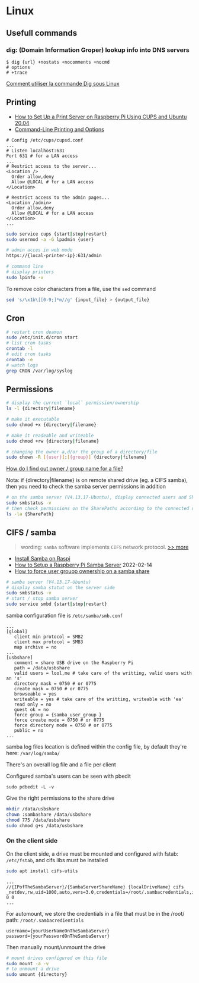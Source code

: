 # Linux

## Usefull commands

### dig: (Domain Information Groper) lookup info into DNS servers
```
$ dig {url} +nostats +nocomments +nocmd
# options
# +trace
```


[Comment utiliser la commande Dig sous Linux](https://www.hostinger.fr/tutoriels/comment-utiliser-la-commande-dig-sous-linux)

## Printing

- [How to Set Up a Print Server on Raspberry Pi Using CUPS and Ubuntu 20.04](https://medium.com/@liviu.ciulinaru/how-to-set-up-a-print-server-on-raspberry-pi-using-cups-and-ubuntu-20-04-132c83e3c2b0)
- [Command-Line Printing and Options](https://www.cups.org/doc/options.html)

```text
# Config /etc/cups/cupsd.conf
...
# Listen localhost:631
Port 631 # for a LAN access
...
# Restrict access to the server...
<Location />
  Order allow,deny
  Allow @LOCAL # for a LAN access
</Location>

# Restrict access to the admin pages...
<Location /admin>
  Order allow,deny
  Allow @LOCAL # for a LAN access
</Location>
...
```

```bash
sudo service cups {start|stop|restart}
sudo usermod -a -G lpadmin {user}

# admin acces in web mode
https://{local-printer-ip}:631/admin

# command line
# display printers
sudo lpinfo -v 

```

To remove color characters from a file, use the `sed` command

``` bash
sed 's/\x1b\[[0-9;]*m//g' {input_file} > {output_file}
```

## Cron

```bash
# restart cron deamon
sudo /etc/init.d/cron start
# list cron tasks
crontab -l
# edit cron tasks
crontab -e
# watch logs
grep CRON /var/log/syslog
```

## Permissions

```bash
# display the current `local` permission/ownership
ls -l {directory|filename}

# make it executable
sudo chmod +x {directory|filename}

# make it readeable and writeable
sudo chmod +rw {directory|filename}

# changing the owner a,d/or the group of a directory/file
sudo chown -R [{user}]:[{group}] {directory|filename}
```

[How do I find out owner / group name for a file?](https://www.cyberciti.biz/faq/unix-linux-find-file-owner-name/)

Nota: if {directory|filename} is on remote shared drive (eg. a CIFS samba), then you need to check the samba server permissions in addition

```bash
# on the samba server (V4.13.17-Ubuntu), display connected users and SharePaths
sudo smbstatus -v
# then check permissions on the SharePaths according to the connected user
ls -la {SharePath}
```

## CIFS / samba 

> wording: `samba` software implements `CIFS` network protocol. [>> more](https://unix.stackexchange.com/questions/34742/cifs-vs-samba-what-are-the-differences)

- [Install Samba on Raspi](https://www.inpact-hardware.com/article/1013/transformez-votre-raspberry-pi-4-en-nas)
- [How to Setup a Raspberry Pi Samba Server](https://pimylifeup.com/raspberry-pi-samba/) 2022-02-14
- [How to force user grouop ownership on a samba share](https://www.thegeekdiary.com/how-to-force-user-group-ownership-of-files-on-a-samba-share/)

```bash
# samba server (V4.13.17-Ubuntu)
# display samba statut on the server side
sudo smbstatus -v
# start / stop samba server
sudo service smbd {start|stop|restart}
```

samba configuration file is `/etc/samba/smb.conf`

```
...
[global]
   client min protocol = SMB2
   client max protocol = SMB3
   map archive = no
...
[usbshare]
   comment = share USB drive on the Raspberry Pi
   path = /data/usbshare
   valid users = lool,me # take care of the writting, valid users with an 's'
   directory mask = 0750 # or 0775
   create mask = 0750 # or 0775
   browseable = yes
   writeable = yes # take care of the writting, writeable with 'ea'
   read only = no
   guest ok = no
   force group = {samba_user_group }
   force create mode = 0750 # or 0775
   force directory mode = 0750 # or 0775
   public = no
...
```

samba log files location is defined within the config file, by default they're here: `/var/log/samba/`

There's an overall log file and a file per client 

Configured samba's users can be seen with pbedit
```
sudo pdbedit -L -v
```

Give the right permissions to the share drive

```bash
mkdir /data/usbshare
chown :sambashare /data/usbshare
chmod 775 /data/usbshare
sudo chmod g+s /data/usbshare
```
### On the client side

On the client side, a drive must be mounted and configured with fstab: `/etc/fstab`, and cifs libs must be installed

```bash
sudo apt install cifs-utils
```

```text
...
//{IPofTheSambaServer}/{SambaServerShareName} {localDriveName} cifs _netdev,rw,uid=1000,auto,vers=3.0,credentials=/root/.sambacredentials,iocharset=utf8,file_mode=0774,dir_mode=0775 0 0
...
```

For automount, we store the credentials in a file that must be in the /root/ path: `/root/.sambacredientials`

```text
username={yourUserNameOnTheSambaServer}
password={yourPasswordOnTheSambaServer}
```
Then manually mount/unmount the drive

```bash
# mount drives configured on this file
sudo mount -a -v
# to unmount a drive
sudo umount {directory}
```
